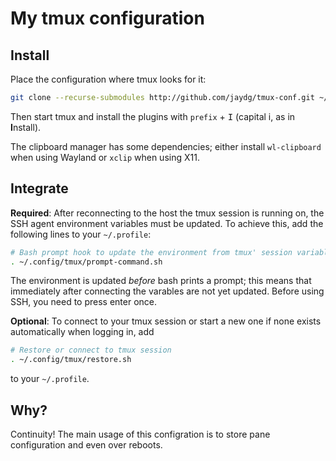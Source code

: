# My tmux configuration

## Install

Place the configuration where tmux looks for it:
```bash
git clone --recurse-submodules http://github.com/jaydg/tmux-conf.git ~/.config/tmux
```

Then start tmux and install the plugins with `prefix` + <kbd>I</kbd> (capital
i, as in **I**nstall).

The clipboard manager has some dependencies; either install `wl-clipboard`
when using Wayland or `xclip` when using X11.

## Integrate

**Required**: After reconnecting to the host the tmux session is running on,
the SSH agent environment variables must be updated. To achieve this, add the
following lines to your `~/.profile`:

```bash
# Bash prompt hook to update the environment from tmux' session variables
. ~/.config/tmux/prompt-command.sh
```

The environment is updated *before* bash prints a prompt; this means that
immediately after connecting the varables are not yet updated. Before using
SSH, you need to press enter once.

**Optional**: To connect to your tmux session or start a new one if none exists
automatically when logging in, add

```bash
# Restore or connect to tmux session
. ~/.config/tmux/restore.sh
```
to your `~/.profile`.

## Why?

Continuity! The main usage of this configration is to store pane configuration
and even over reboots.
